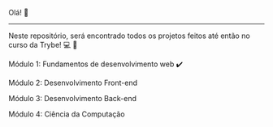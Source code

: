 Olá! 🚀

-------------------------------------------------------------------------------------

Neste repositório, será encontrado todos os projetos feitos até então no curso da Trybe! 💻 🚀

Módulo 1:     Fundamentos de desenvolvimento web    ✔️

Módulo 2:     Desenvolvimento Front-end

Módulo 3:     Desenvolvimento Back-end

Módulo 4:     Ciência da Computação
